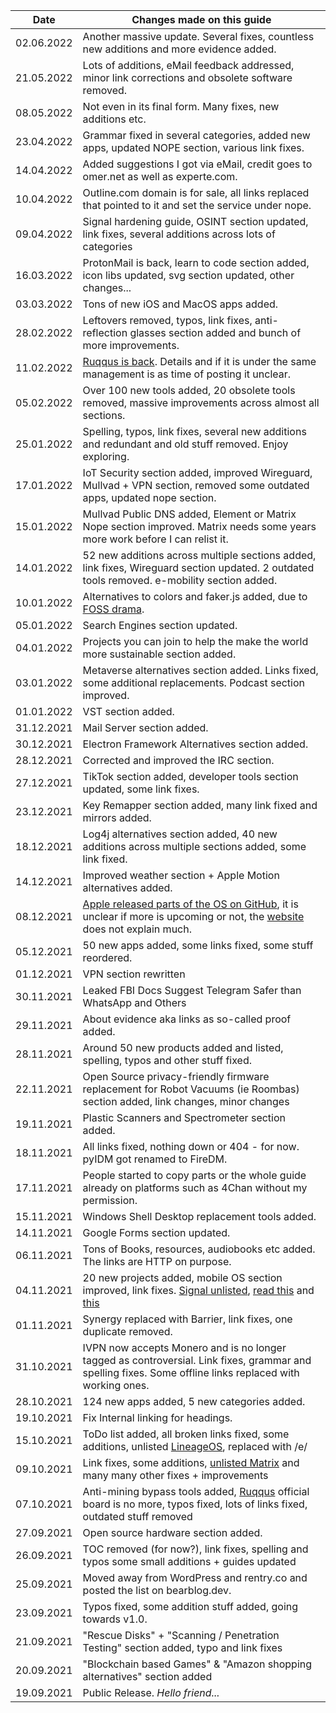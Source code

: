 | Date | Changes made on this guide |
| ------ | ------ |
| 02.06.2022   | Another massive update. Several fixes, countless new additions and more evidence added. |
| 21.05.2022   | Lots of additions, eMail feedback addressed, minor link corrections and obsolete software removed. |
| 08.05.2022   | Not even in its final form. Many fixes, new additions etc. |
| 23.04.2022   | Grammar fixed in several categories, added new apps, updated NOPE section, various link fixes. |
| 14.04.2022   | Added suggestions I got via eMail, credit goes to omer.net as well as experte.com. |
| 10.04.2022   | Outline.com domain is for sale, all links replaced that pointed to it and set the service under nope. |
| 09.04.2022   | Signal hardening guide, OSINT section updated, link fixes, several additions across lots of categories |
| 16.03.2022   | ProtonMail is back, learn to code section added, icon libs updated, svg section updated, other changes... |
| 03.03.2022   | Tons of new iOS and MacOS apps added. |
| 28.02.2022   | Leftovers removed, typos, link fixes, anti-reflection glasses section added and bunch of more improvements. |
| 11.02.2022   | [Ruqqus is back](https://ruqqus.us/). Details and if it is under the same management is as time of posting it unclear. |
| 05.02.2022   | Over 100 new tools added, 20 obsolete tools removed, massive improvements across almost all sections. |
| 25.01.2022   | Spelling, typos, link fixes, several new additions and redundant and old stuff removed. Enjoy exploring. |
| 17.01.2022   | IoT Security section added, improved Wireguard, Mullvad + VPN section, removed some outdated apps, updated nope section. |
| 15.01.2022   | Mullvad Public DNS added, Element or Matrix Nope section improved. Matrix needs some years more work before I can relist it. |
| 14.01.2022   | 52 new additions across multiple sections added, link fixes, Wireguard section updated. 2 outdated tools removed. e-mobility section added. |
| 10.01.2022   | Alternatives to colors and faker.js added, due to [FOSS drama](https://snyk.io/blog/open-source-maintainer-pulls-the-plug-on-npm-packages-colors-and-faker-now-what/). |
| 05.01.2022   | Search Engines section updated. |
| 04.01.2022   | Projects you can join to help the make the world more sustainable section added. |
| 03.01.2022   | Metaverse alternatives section added. Links fixed, some additional replacements. Podcast section improved. |
| 01.01.2022   | VST section added. |
| 31.12.2021   | Mail Server section added. |
| 30.12.2021   | Electron Framework Alternatives section added. |
| 28.12.2021   | Corrected and improved the IRC section. |
| 27.12.2021   | TikTok section added, developer tools section updated, some link fixes. |
| 23.12.2021   | Key Remapper section added, many link fixed and mirrors added. |
| 18.12.2021   | Log4j alternatives section added, 40 new additions across multiple sections added, some link fixed. |
| 14.12.2021   | Improved weather section + Apple Motion alternatives added. |
| 08.12.2021   | [Apple released parts of the OS on GitHub](https://github.com/apple-oss-distributions), it is unclear if more is upcoming or not, the [website](https://opensource.apple.com/) does not explain much. |
| 05.12.2021   | 50 new apps added, some links fixed, some stuff reordered. |
| 01.12.2021   | VPN section rewritten |
| 30.11.2021   | Leaked FBI Docs Suggest Telegram Safer than WhatsApp and Others |
| 29.11.2021   | About evidence aka links as so-called proof added. |
| 28.11.2021   | Around 50 new products added and listed, spelling, typos and other stuff fixed. |
| 22.11.2021   | Open Source privacy-friendly firmware replacement for Robot Vacuums (ie Roombas) section added, link changes, minor changes |
| 19.11.2021   | Plastic Scanners and Spectrometer section added. |
| 18.11.2021   | All links fixed, nothing down or 404 - for now. pyIDM got renamed to FireDM. |
| 17.11.2021   | People started to copy parts or the whole guide already on platforms such as 4Chan without my permission. |
| 15.11.2021   | Windows Shell Desktop replacement tools added. |
| 14.11.2021   | Google Forms section updated. |
| 06.11.2021   | Tons of Books, resources, audiobooks etc added. The links are HTTP on purpose. |
| 04.11.2021   | 20 new projects added, mobile OS section improved, link fixes. [Signal unlisted](https://signal.org/blog/keeping-spam-off-signal/?source=techstories.org), [read this](https://lemmy.ml/post/87750) and [this](https://dessalines.github.io/essays/why_not_signal.html) |
| 01.11.2021   | Synergy replaced with Barrier, link fixes, one duplicate removed. |
| 31.10.2021   | IVPN now accepts Monero and is no longer tagged as controversial. Link fixes, grammar and spelling fixes. Some offline links replaced with working ones. |
| 28.10.2021   | 124 new apps added, 5 new categories added. |
| 19.10.2021   | Fix Internal linking for headings. |
| 15.10.2021   | ToDo list added, all broken links fixed, some additions, unlisted [LineageOS](https://lwn.net/Articles/872639/), replaced with /e/ |
| 09.10.2021   | Link fixes, some additions, [unlisted Matrix](https://www.hackea.org/notas/matrix.html) and many many other fixes + improvements |
| 07.10.2021   | Anti-mining bypass tools added, [Ruqqus](https://github.com/ruqqus/ruqqus) official board is no more, typos fixed, lots of links fixed, outdated stuff removed  |
| 27.09.2021   | Open source hardware section added. |
| 26.09.2021   | TOC removed (for now?), link fixes, spelling and typos some small additions + guides updated |
| 25.09.2021   | Moved away from WordPress and rentry.co and posted the list on bearblog.dev. |
| 23.09.2021   | Typos fixed, some addition stuff added, going towards v1.0. |
| 21.09.2021   | "Rescue Disks" + "Scanning / Penetration Testing" section added, typo and link fixes |
| 20.09.2021   | "Blockchain based Games" & "Amazon shopping alternatives" section added |
| 19.09.2021   | Public Release. *Hello friend...* |